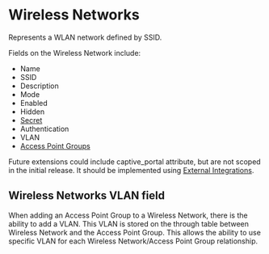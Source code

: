 # Wireless Networks

Represents a WLAN network defined by SSID.

Fields on the Wireless Network include:

- Name
- SSID
- Description
- Mode
- Enabled
- Hidden
- [Secret](../../platform-functionality/secret.md)
- Authentication
- VLAN
- [Access Point Groups](accesspointgroup.md)

Future extensions could include captive_portal attribute, but are not scoped in the initial release. It should be implemented using [External Integrations](../../platform-functionality/externalintegration.md).

## Wireless Networks VLAN field

When adding an Access Point Group to a Wireless Network, there is the ability to add a VLAN. This VLAN is stored on the through table between Wireless Network and the Access Point Group. This allows the ability to use specific VLAN for each Wireless Network/Access Point Group relationship.

